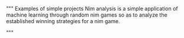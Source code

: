 """ 
Examples of simple projects
Nim analysis is a simple application of machine learning through random nim games so as to analyze the established winning strategies for a nim game. 


"""
